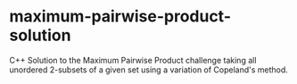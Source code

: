 # maximum-pairwise-product-solution
C++ Solution to the Maximum Pairwise Product challenge taking all unordered 2-subsets of a given set using a variation of Copeland's method. 
